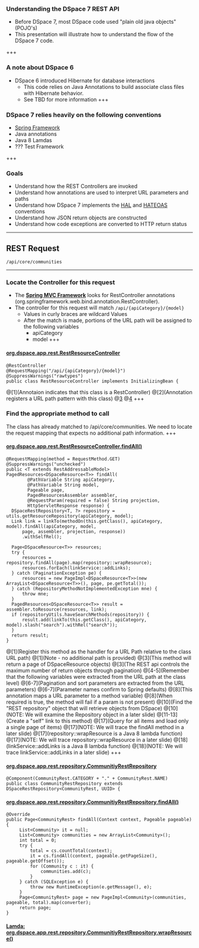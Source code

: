 ### Understanding the DSpace 7 REST API
- Before DSpace 7, most DSpace code used "plain old java objects"(POJO's)
- This presentation will illustrate how to understand the flow of the DSpace 7 code.

+++
### A note about DSpace 6
- DSpace 6 introduced Hibernate for database interactions
  - This code relies on Java Annotations to build associate class files with Hibernate behavior.
  - See TBD for more information
+++
### DSpace 7 relies heavily on the following conventions
- [Spring Framework](TBD)
- Java annotations
- Java 8 Lamdas
- ??? Test Framework

+++
### Goals
- Understand how the REST Controllers are invoked
- Understand how annotations are used to interpret URL parameters and paths
- Understand how DSpace 7 implements the [HAL](TBD) and [HATEOAS](TBD) conventions
- Understand how JSON return objects are constructed
- Understand how code exceptions are converted to HTTP return status

---
## REST Request
    /api/core/communities

---
### Locate the Controller for this request
- The __[Spring MVC Framework](https://docs.spring.io/spring/docs/current/spring-framework-reference/web.htm)__ looks for RestController annotations (org.springframework.web.bind.annotation.RestController).
- The controller for this request will match `/api/{apiCategory}/{model}`
  - Values in curly braces are wildcard Values
  - After the match is made, portions of the URL path will be assigned to the following variables
    - apiCategory
    - model
+++
#### [org.dspace.app.rest.RestResourceController](https://github.com/DSpace/DSpace/blob/master/dspace-spring-rest/src/main/java/org/dspace/app/rest/RestResourceController.java#L84-L87")

```
@RestController
@RequestMapping("/api/{apiCategory}/{model}")
@SuppressWarnings("rawtypes")
public class RestResourceController implements InitializingBean {
```
@[1](Annotaion indicates that this class is a RestController)
@[2](Annotation registers a URL path pattern with this class)
@[3](TBD)
@[4](TBD)
+++
### Find the appropriate method to call

The class has already matched to /api/core/communities.  We need to locate the request mapping that expects no additional path information.
+++
#### [org.dspace.app.rest.RestResourceController.findAll()](https://github.com/DSpace/DSpace/blob/master/dspace-spring-rest/src/main/java/org/dspace/app/rest/RestResourceController.java#L769-L787")

```
@RequestMapping(method = RequestMethod.GET)
@SuppressWarnings("unchecked")
public <T extends RestAddressableModel> PagedResources<DSpaceResource<T>> findAll(
        @PathVariable String apiCategory,
        @PathVariable String model,
        Pageable page,
        PagedResourcesAssembler assembler,
        @RequestParam(required = false) String projection,
        HttpServletResponse response) {
  DSpaceRestRepository<T, ?> repository = utils.getResourceRepository(apiCategory, model);
  Link link = linkTo(methodOn(this.getClass(), apiCategory, model).findAll(apiCategory, model,
      page, assembler, projection, response))
      .withSelfRel();

  Page<DSpaceResource<T>> resources;
  try {
      resources = repository.findAll(page).map(repository::wrapResource);
      resources.forEach(linkService::addLinks);
  } catch (PaginationException pe) {
      resources = new PageImpl<DSpaceResource<T>>(new ArrayList<DSpaceResource<T>>(), page, pe.getTotal());
  } catch (RepositoryMethodNotImplementedException mne) {
      throw mne;
  }
  PagedResources<DSpaceResource<T>> result = assembler.toResource(resources, link);
  if (repositoryUtils.haveSearchMethods(repository)) {
      result.add(linkTo(this.getClass(), apiCategory, model).slash("search").withRel("search"));
  }
  return result;
}
```
@[1](Register this method as the handler for a URL Path relative to the class URL path)
@[1](Note - no additional path is provided)
@[3](This method will return a page of DSpaceResource objects)
@[3](The REST api controls the maximum number of return objects through pagination)
@[4-5](Remember that the following variables were extracted from the URL path at the class level)
@[6-7](Pagination and sort parameters are extracted from the URL parameters)
@[6-7](Parameter names confirm to Spring defaults)
@[8](This annotation maps a URL parameter to a method variable)
@[8](When required is true, the method will fail if a param is not present)
@[10](Find the "REST repository" object that will retrieve objects from DSpace)
@[10](NOTE: We will examine the Repository object in a later slide)
@[11-13](Create a "self" link to this method)
@[17](Query for all items and load only a single page of items)
@[17](NOTE: We will trace the findAll method in a later slide)
@[17](repository::wrapResource is a Java 8 lambda function)
@[17](NOTE: We will trace repository::wrapResource in a later slide)
@[18](linkService::addLinks is a Java 8 lambda function)
@[18](NOTE: We will trace linkService::addLinks in a later slide)
+++
#### [org.dspace.app.rest.repository.CommunitiyRestRepository](https://github.com/DSpace/DSpace/blob/master/dspace-spring-rest/src/main/java/org/dspace/app/rest/repository/CommunityRestRepository.java#L37)
```
@Component(CommunityRest.CATEGORY + "." + CommunityRest.NAME)
public class CommunityRestRepository extends DSpaceRestRepository<CommunityRest, UUID> {
```

#### [org.dspace.app.rest.repository.CommunitiyRestRepository.findAll()](https://github.com/DSpace/DSpace/blob/master/dspace-spring-rest/src/main/java/org/dspace/app/rest/repository/CommunityRestRepository.java#L63-L79)
```
@Override
public Page<CommunityRest> findAll(Context context, Pageable pageable) {
     List<Community> it = null;
     List<Community> communities = new ArrayList<Community>();
     int total = 0;
     try {
         total = cs.countTotal(context);
         it = cs.findAll(context, pageable.getPageSize(), pageable.getOffset());
         for (Community c : it) {
             communities.add(c);
         }
     } catch (SQLException e) {
         throw new RuntimeException(e.getMessage(), e);
     }
     Page<CommunityRest> page = new PageImpl<Community>(communities, pageable, total).map(converter);
     return page;
}
```
#### [Lamda: org.dspace.app.rest.repository.CommunitiyRestRepository.wrapResource()](https://github.com/DSpace/DSpace/blob/master/dspace-spring-rest/src/main/java/org/dspace/app/rest/repository/CommunityRestRepository.java#L121-L124)
```
```  
